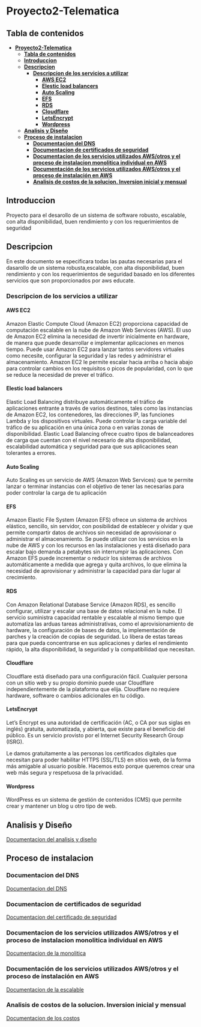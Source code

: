 # **Proyecto2-Telematica**


## **Tabla de contenidos**

- [**Proyecto2-Telematica**](#proyecto2-telematica)
  - [**Tabla de contenidos**](#tabla-de-contenidos)
  - [**Introduccion**](#introduccion)
  - [**Descripcion**](#descripcion)
    - [**Descripcion de los servicios a utilizar**](#descripcion-de-los-servicios-a-utilizar)
      - [**AWS EC2**](#aws-ec2)
      - [**Elestic load balancers**](#elestic-load-balancers)
      - [**Auto Scaling**](#auto-scaling)
      - [**EFS**](#efs)
      - [**RDS**](#rds)
      - [**Cloudflare**](#cloudflare)
      - [**LetsEncrypt**](#letsencrypt)
      - [**Wordpress**](#wordpress)
  - [**Analisis y Diseño**](#analisis-y-diseño)
  - [**Proceso de instalacion**](#proceso-de-instalacion)
    - [**Documentacion del DNS**](#documentacion-del-dns)
    - [**Documentacion de certificados de seguridad**](#documentacion-de-certificados-de-seguridad)
    - [**Documentacion de los servicios utilizados AWS/otros y el proceso de instalacion monolitica individual en AWS**](#documentacion-de-los-servicios-utilizados-awsotros-y-el-proceso-de-instalacion-monolitica-individual-en-aws)
    - [**Documentación de los servicios utilizados AWS/otros y el proceso de instalación en AWS**](#documentación-de-los-servicios-utilizados-awsotros-y-el-proceso-de-instalación-en-aws)
    - [**Analisis de costos de la solucion. Inversion inicial y mensual**](#analisis-de-costos-de-la-solucion-inversion-inicial-y-mensual)


## **Introduccion**

Proyecto para el desarollo de un sistema de software robusto, escalable, con alta disponibilidad, buen rendimiento y con los requerimientos de seguridad

## **Descripcion**

En este documento se especificara todas las pautas necesarias para el dasarollo de un sistema robusta,escalable, con alta disponibilidad, buen rendimiento y con los requerimientos de seguridad basado en los diferentes servicios que son proporcionados por aws educate.


### **Descripcion de los servicios a utilizar**

#### **AWS EC2**

Amazon Elastic Compute Cloud (Amazon EC2) proporciona capacidad de computación escalable en la nube de Amazon Web Services (AWS). El uso de Amazon EC2 elimina la necesidad de invertir inicialmente en hardware, de manera que puede desarrollar e implementar aplicaciones en menos tiempo. Puede usar Amazon EC2 para lanzar tantos servidores virtuales como necesite, configurar la seguridad y las redes y administrar el almacenamiento. Amazon EC2 le permite escalar hacia arriba o hacia abajo para controlar cambios en los requisitos o picos de popularidad, con lo que se reduce la necesidad de prever el tráfico.


#### **Elestic load balancers**

Elastic Load Balancing distribuye automáticamente el tráfico de aplicaciones entrante a través de varios destinos, tales como las instancias de Amazon EC2, los contenedores, las direcciones IP, las funciones Lambda y los dispositivos virtuales. Puede controlar la carga variable del tráfico de su aplicación en una única zona o en varias zonas de disponibilidad. Elastic Load Balancing ofrece cuatro tipos de balanceadores de carga que cuentan con el nivel necesario de alta disponibilidad, escalabilidad automática y seguridad para que sus aplicaciones sean tolerantes a errores.


#### **Auto Scaling**

Auto Scaling es un servicio de AWS (Amazon Web Services) que te permite lanzar o terminar instancias con el objetivo de tener las necesarias para poder controlar la carga de tu aplicación


#### **EFS**

Amazon Elastic File System (Amazon EFS) ofrece un sistema de archivos elástico, sencillo, sin servidor, con posibilidad de establecer y olvidar y que permite compartir datos de archivos sin necesidad de aprovisionar o administrar el almacenamiento. Se puede utilizar con los servicios en la nube de AWS y con los recursos en las instalaciones y está diseñado para escalar bajo demanda a petabytes sin interrumpir las aplicaciones. Con Amazon EFS puede incrementar o reducir los sistemas de archivos automáticamente a medida que agrega y quita archivos, lo que elimina la necesidad de aprovisionar y administrar la capacidad para dar lugar al crecimiento.



#### **RDS**

Con Amazon Relational Database Service (Amazon RDS), es sencillo configurar, utilizar y escalar una base de datos relacional en la nube. El servicio suministra capacidad rentable y escalable al mismo tiempo que automatiza las arduas tareas administrativas, como el aprovisionamiento de hardware, la configuración de bases de datos, la implementación de parches y la creación de copias de seguridad. Lo libera de estas tareas para que pueda concentrarse en sus aplicaciones y darles el rendimiento rápido, la alta disponibilidad, la seguridad y la compatibilidad que necesitan.



#### **Cloudflare** 

Cloudflare está diseñado para una configuración fácil. Cualquier persona con un sitio web y su propio dominio puede usar Cloudflare independientemente de la plataforma que elija. Cloudflare no requiere hardware, software o cambios adicionales en tu código.

#### **LetsEncrypt**

Let’s Encrypt es una autoridad de certificación (AC, o CA por sus siglas en inglés) gratuita, automatizada, y abierta, que existe para el beneficio del público. Es un servicio provisto por el Internet Security Research Group (ISRG).

Le damos gratuitamente a las personas los certificados digitales que necesitan para poder habilitar HTTPS (SSL/TLS) en sitios web, de la forma más amigable al usuario posible. Hacemos esto porque queremos crear una web más segura y respetuosa de la privacidad.


#### **Wordpress**

WordPress es un sistema de gestión de contenidos (CMS) que permite crear y mantener un blog u otro tipo de web.

## **Analisis y Diseño**

[Documentacion del analisis y diseño](https://github.com/svalenciaaq/Proyecto2-Telematica/blob/main/Documentacion/AnalisisDiseño.md)


## **Proceso de instalacion**

### **Documentacion del DNS**


[Documentacion del DNS](https://github.com/svalenciaaq/Proyecto2-Telematica/blob/main/Documentacion/DNS.md)


### **Documentacion de certificados de seguridad**

[Documentacion del certificado de seguridad](https://github.com/svalenciaaq/Proyecto2-Telematica/blob/main/Documentacion/Certificado.md)

### **Documentacion de los servicios utilizados AWS/otros y el proceso de instalacion monolitica individual en AWS**

[Documentacion de la monolitica](https://github.com/svalenciaaq/Proyecto2-Telematica/blob/main/Documentacion/Monolitica.md)


###  **Documentación de los servicios utilizados AWS/otros y el proceso de instalación en AWS**

[Documentacion de la escalable](https://github.com/svalenciaaq/Proyecto2-Telematica/blob/main/Documentacion/Escalable.md)

### **Analisis de costos de la solucion. Inversion inicial y mensual**

[Documentacion de los costos](https://github.com/svalenciaaq/Proyecto2-Telematica/blob/main/Documentacion/Costos.md)